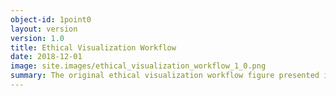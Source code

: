 ```yaml
---
object-id: 1point0
layout: version
version: 1.0
title: Ethical Visualization Workflow
date: 2018-12-01
image: site.images/ethical_visualization_workflow_1_0.png
summary: The original ethical visualization workflow figure presented in the paper Racism in the Machine, published in Digital Humanities Quarterly.
---
```

